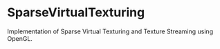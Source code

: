 # SparseVirtualTexturing
Implementation of Sparse Virtual Texturing and Texture Streaming using OpenGL.
